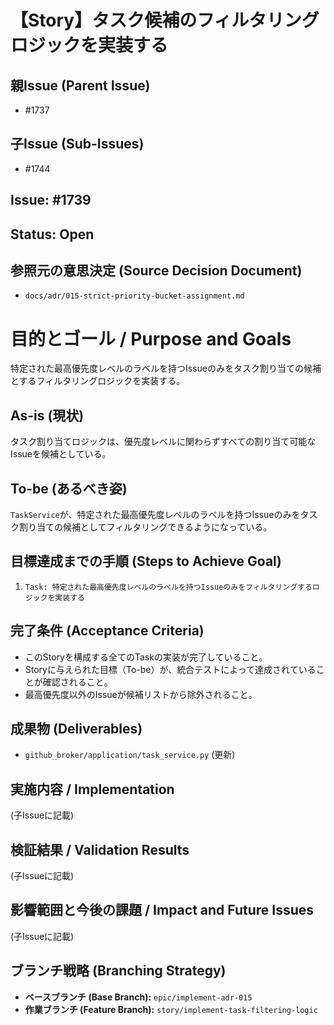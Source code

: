 # 【Story】タスク候補のフィルタリングロジックを実装する

## 親Issue (Parent Issue)
- #1737

## 子Issue (Sub-Issues)
- #1744

## Issue: #1739
## Status: Open

## 参照元の意思決定 (Source Decision Document)
- `docs/adr/015-strict-priority-bucket-assignment.md`

# 目的とゴール / Purpose and Goals
特定された最高優先度レベルのラベルを持つIssueのみをタスク割り当ての候補とするフィルタリングロジックを実装する。

## As-is (現状)
タスク割り当てロジックは、優先度レベルに関わらずすべての割り当て可能なIssueを候補としている。

## To-be (あるべき姿)
`TaskService`が、特定された最高優先度レベルのラベルを持つIssueのみをタスク割り当ての候補としてフィルタリングできるようになっている。

## 目標達成までの手順 (Steps to Achieve Goal)
1. `Task: 特定された最高優先度レベルのラベルを持つIssueのみをフィルタリングするロジックを実装する`

## 完了条件 (Acceptance Criteria)
- このStoryを構成する全てのTaskの実装が完了していること。
- Storyに与えられた目標（To-be）が、統合テストによって達成されていることが確認されること。
- 最高優先度以外のIssueが候補リストから除外されること。

## 成果物 (Deliverables)
- `github_broker/application/task_service.py` (更新)

## 実施内容 / Implementation
(子Issueに記載)

## 検証結果 / Validation Results
(子Issueに記載)

## 影響範囲と今後の課題 / Impact and Future Issues
(子Issueに記載)

## ブランチ戦略 (Branching Strategy)
- **ベースブランチ (Base Branch):** `epic/implement-adr-015`
- **作業ブランチ (Feature Branch):** `story/implement-task-filtering-logic`
